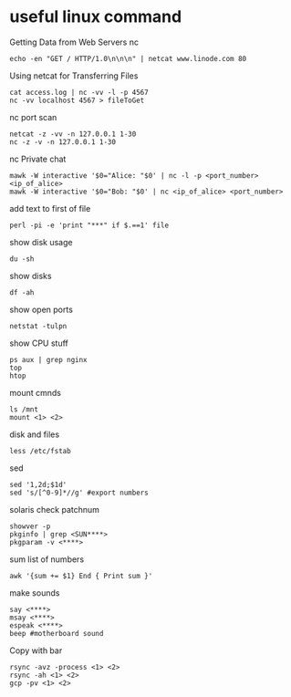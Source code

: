 # useful linux command
Getting Data from Web Servers nc
```
echo -en "GET / HTTP/1.0\n\n\n" | netcat www.linode.com 80
```
Using netcat for Transferring Files
```
cat access.log | nc -vv -l -p 4567
nc -vv localhost 4567 > fileToGet
```
nc port scan
```
netcat -z -vv -n 127.0.0.1 1-30
nc -z -v -n 127.0.0.1 1-30
```
nc Private chat
```
mawk -W interactive '$0="Alice: "$0' | nc -l -p <port_number> <ip_of_alice>
mawk -W interactive '$0="Bob: "$0' | nc <ip_of_alice> <port_number>
```
add text to first of file
```
perl -pi -e 'print "***" if $.==1' file
```
show disk usage
```
du -sh
```
show disks
```
df -ah
```
show open ports
```
netstat -tulpn
```
show CPU stuff
```
ps aux | grep nginx
top
htop
```
mount cmnds
```
ls /mnt
mount <1> <2>
```
disk and files
```
less /etc/fstab
```
sed
```
sed '1,2d;$1d'
sed 's/[^0-9]*//g' #export numbers
```
solaris check patchnum
```
showver -p
pkginfo | grep <SUN****>
pkgparam -v <****>
```
sum list of numbers
```
awk '{sum += $1} End { Print sum }'
```
make sounds
```
say <****>
msay <****>
espeak <****>
beep #motherboard sound
```
Copy with bar
```
rsync -avz -process <1> <2>
rsync -ah <1> <2>
gcp -pv <1> <2>
```
